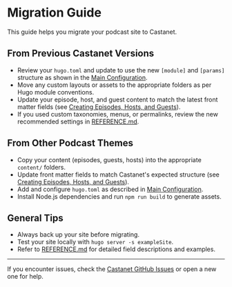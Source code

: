 # Migration Guide

This guide helps you migrate your podcast site to Castanet.

## From Previous Castanet Versions

- Review your `hugo.toml` and update to use the new `[module]` and `[params]` structure as shown in the [Main Configuration](./main-configuration.md).
- Move any custom layouts or assets to the appropriate folders as per Hugo module conventions.
- Update your episode, host, and guest content to match the latest front matter fields (see [Creating Episodes, Hosts, and Guests](./creating-episodes-hosts-guests.md)).
- If you used custom taxonomies, menus, or permalinks, review the new recommended settings in [REFERENCE.md](../REFERENCE.md).

## From Other Podcast Themes

- Copy your content (episodes, guests, hosts) into the appropriate `content/` folders.
- Update front matter fields to match Castanet's expected structure (see [Creating Episodes, Hosts, and Guests](./creating-episodes-hosts-guests.md)).
- Add and configure `hugo.toml` as described in [Main Configuration](./main-configuration.md).
- Install Node.js dependencies and run `npm run build` to generate assets.

## General Tips

- Always back up your site before migrating.
- Test your site locally with `hugo server -s exampleSite`.
- Refer to [REFERENCE.md](../REFERENCE.md) for detailed field descriptions and examples.

---

If you encounter issues, check the [Castanet GitHub Issues](https://github.com/mattstratton/castanet/issues) or open a new one for help. 